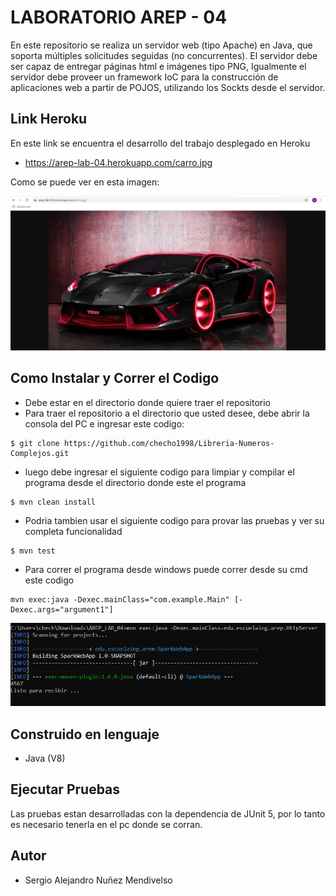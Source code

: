 # LABORATORIO AREP - 04

En este repositorio se realiza un servidor web (tipo Apache) en Java, que soporta múltiples solicitudes seguidas (no concurrentes). El servidor debe ser capaz de entregar páginas html e imágenes tipo PNG, Igualmente el servidor debe proveer un framework IoC para la construcción de aplicaciones web a partir de POJOS, utilizando los Sockts desde el servidor.

## Link Heroku

En este link se encuentra el desarrollo del trabajo desplegado en Heroku

- https://arep-lab-04.herokuapp.com/carro.jpg

Como se puede ver en esta imagen:

![Imagenes](https://github.com/checho1998/AREP-LAB-04/blob/master/imagenes/Carro.PNG)


## Como Instalar y Correr el Codigo

- Debe estar en el directorio donde quiere traer el repositorio
- Para traer el repositorio a el directorio que usted desee, debe abrir la consola del PC e ingresar este codigo:
```
$ git clone https://github.com/checho1998/Libreria-Numeros-Complejos.git
```
- luego debe ingresar el siguiente codigo para limpiar y compilar el programa desde el directorio donde este el programa
```
$ mvn clean install 
```
- Podria tambien usar el siguiente codigo para provar las pruebas y ver su completa funcionalidad
```
$ mvn test
```
- Para correr el programa desde windows puede correr desde su cmd este codigo
```
mvn exec:java -Dexec.mainClass="com.example.Main" [-Dexec.args="argument1"]
```

![Imagenes](https://github.com/checho1998/AREP-LAB-04/blob/master/imagenes/correr.PNG)


## Construido en lenguaje
  
  - Java (V8)
  
## Ejecutar Pruebas

Las pruebas estan desarrolladas con la dependencia de JUnit 5, por lo tanto es necesario tenerla
en el pc donde se corran.

## Autor

- Sergio Alejandro Nuñez Mendivelso
